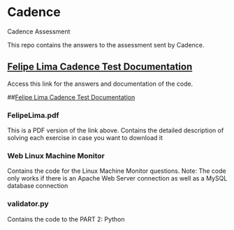 # Cadence
Cadence Assessment

This repo contains the answers to the assessment sent by Cadence.

## [Felipe Lima Cadence Test Documentation](https://grape-aletopelta-3ef.notion.site/Felipe-Lima-Cadence-7e57c2cd25614f998c06160d1466ae24)
Access this link for the answers and documentation of the code.

##<a href="https://grape-aletopelta-3ef.notion.site/Felipe-Lima-Cadence-7e57c2cd25614f998c06160d1466ae24" target="_blank">Felipe Lima Cadence Test Documentation</a>

### FelipeLima.pdf
This is a PDF version of the link above. Contains the detailed description of solving each exercise in case you want to download it

### Web Linux Machine Monitor
Contains the code for the Linux Machine Monitor questions.
Note: The code only works if there is an Apache Web Server connection as well as a MySQL database connection

### validator.py 
Contains the code to the PART 2: Python
